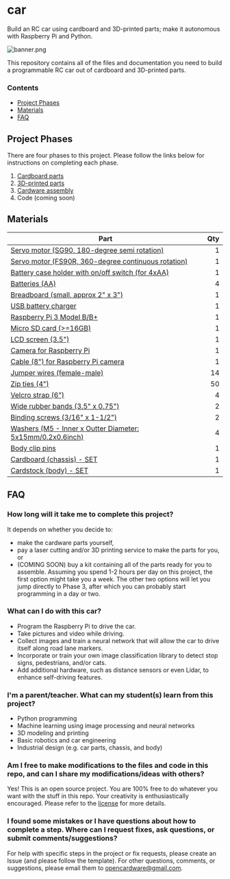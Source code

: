 # car

Build an RC car using cardboard and 3D-printed parts; make it autonomous with Raspberry Pi and Python.


![banner.png](imgs/banner.png)


This repository contains all of the files and documentation you need to build a programmable RC car out of cardboard and 3D-printed parts.


### Contents
- [Project Phases](#project-phases)
- [Materials](#materials)
- [FAQ](#faq)


## Project Phases

There are four phases to this project. Please follow the links below for instructions on completing each phase.

1. [Cardboard parts](design_cardboard/)
2. [3D-printed parts](design_3d_print/)
3. [Cardware assembly](cardware_assembly/)
4. Code (coming soon)


## Materials

|	Part	|	Qty	|
|	----------	|	----------:	|
|	[Servo motor (SG90, 180-degree semi rotation)](https://www.amazon.com/ElectroBot-Micro-Helicopter-Airplane-Controls/dp/B071KJV7DD/ref=sr_1_10?ie=UTF8&qid=1538787825&sr=8-10&keywords=servo+motor)	|	1	|
|	[Servo motor (FS90R, 360-degree continuous rotation)](https://www.amazon.com/FEETECH-FS90R-Pack-Continuous-himalayanelixir/dp/B074BFQC3Q/ref=sr_ph_1?ie=UTF8&qid=1538787875&sr=sr-1&keywords=servo+continuous+rotation)	|	1	|
|	[Battery case holder with on/off switch (for 4xAA)](https://www.amazon.com/gp/product/B075G8XZLM/ref=oh_aui_detailpage_o08_s00?ie=UTF8&psc=1)	|	1	|
|	[Batteries (AA)]()	|	4	|
|	[Breadboard (small, approx 2" x 3")](https://www.amazon.com/gp/product/B01IMNVZDC/ref=oh_aui_detailpage_o08_s00?ie=UTF8&psc=1)	|	1	|
|	[USB battery charger](https://www.amazon.com/Anker-PowerCore-Lipstick-Sized-Generation-Batteries/dp/B005X1Y7I2/ref=sr_1_15?ie=UTF8&qid=1538788117&sr=8-15&keywords=anker+usb+battery)	|	1	|
|	[Raspberry Pi 3 Model B/B+](https://www.amazon.com/Raspberry-Pi-RASPBERRYPI3-MODB-1GB-Model-Motherboard/dp/B01CD5VC92/ref=sr_1_5?s=pc&ie=UTF8&qid=1538788150&sr=1-5&keywords=raspberry+pi)	|	1	|
|	[Micro SD card (>=16GB)](https://www.amazon.com/Sandisk-Ultra-Micro-UHS-I-Adapter/dp/B073K14CVB/ref=sr_1_2?s=pc&ie=UTF8&qid=1538788228&sr=1-2&keywords=micro+sd+card+16gb)	|	1	|
|	[LCD screen (3.5")](https://www.amazon.com/gp/product/B01IGBDT02/ref=oh_aui_detailpage_o06_s00?ie=UTF8&psc=1)	|	1	|
|	[Camera for Raspberry Pi](https://www.amazon.com/gp/product/B073RCXGQS/ref=oh_aui_detailpage_o07_s00?ie=UTF8&psc=1)	|	1	|
|	[Cable (8") for Raspberry Pi camera](https://www.adafruit.com/product/1647)	|	1	|
|	[Jumper wires (female-male)](https://www.amazon.com/gp/product/B00W8YDCGA/ref=ppx_yo_dt_b_asin_title_o02_s01?ie=UTF8&psc=1)	|	14	|
|	[Zip ties (4")](https://www.amazon.com/gp/product/B00RV9TFAO/ref=oh_aui_detailpage_o05_s00?ie=UTF8&psc=1)	|	50	|
|	[Velcro strap (6")](https://www.amazon.com/gp/product/B00O9VKVFK/ref=ppx_yo_dt_b_asin_title_o02_s00?ie=UTF8&psc=1)	|	4	|
|	[Wide rubber bands (3.5" x 0.75")](https://www.uline.com/Product/Detail/S-17260/Rubber-Bands/94-Rubber-Bands-3-1-2-x-3-4?pricode=WB0453&gadtype=pla&id=S-17260&gclid=CjwKCAiAv9riBRANEiwA9Dqv1SpewzP2eDLOVDr56YV82Kq2l63LfRFQr5AGgxul2yZlsAY6Ld5AphoCaoQQAvD_BwE&gclsrc=aw.ds)	|	2	|
|	[Binding screws (3/16" x 1-1/2")](https://www.amazon.com/gp/product/B07798GWP5/ref=oh_aui_search_detailpage?ie=UTF8&psc=1)	|	2	|
|	[Washers (M5 - Inner x Outter Diameter: 5x15mm/0.2x0.6inch)](https://www.amazon.com/gp/product/B07MKP54P7/ref=ppx_yo_dt_b_asin_title_o07_s00?ie=UTF8&psc=1)	|	4	|
|	[Body clip pins](https://www.rcplanet.com/traxxas-body-clips-12-tra1834/)	|	1	|
|	[Cardboard (chassis) - SET](design_cardboard/)	|	1	|
|	[Cardstock (body) - SET](design_body/)	|	1	|


## FAQ

### How long will it take me to complete this project?
It depends on whether you decide to:
- make the cardware parts yourself,
- pay a laser cutting and/or 3D printing service to make the parts for you, or
- (COMING SOON) buy a kit containing all of the parts ready for you to assemble. Assuming you spend 1-2 hours per day on this project, the first option might take you a week. The other two options will let you jump directly to Phase 3, after which you can probably start programming in a day or two.


### What can I do with this car?
- Program the Raspberry Pi to drive the car.
- Take pictures and video while driving.
- Collect images and train a neural network that will allow the car to drive itself along road lane markers.
- Incorporate or train your own image classification library to detect stop signs, pedestrians, and/or cats.
- Add additional hardware, such as distance sensors or even Lidar, to enhance self-driving features.


### I'm a parent/teacher. What can my student(s) learn from this project?
- Python programming
- Machine learning using image processing and neural networks
- 3D modeling and printing
- Basic robotics and car engineering
- Industrial design (e.g. car parts, chassis, and body)


### Am I free to make modifications to the files and code in this repo, and can I share my modifications/ideas with others?
Yes! This is an open source project. You are 100% free to do whatever you want with the stuff in this repo. Your creativity is enthusiastically encouraged. Please refer to the [license](LICENSE) for more details.


### I found some mistakes or I have questions about how to complete a step. Where can I request fixes, ask questions, or submit comments/suggestions?
For help with specific steps in the project or fix requests, please create an Issue (and please follow the template).
For other questions, comments, or suggestions, please email them to opencardware@gmail.com.
